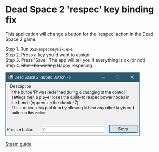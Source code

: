 # Dead Space 2 'respec' key binding fix

This application will change a button for the 'respec' action in the Dead Space 2 game.

Step 1. Run `DS2RespecKeyFix.exe`  
Step 2. Press a key you'd want to assign  
Step 3. Press 'Save'. The app will tell you if everything is ok (or not)  
Step 4. ~~She'll be waiting~~ Happy respecing

![](./image.png)

[Steam guide](https://steamcommunity.com/sharedfiles/filedetails/?id=193145892)
